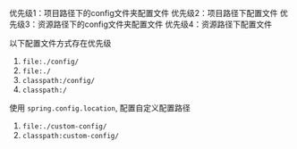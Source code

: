 优先级1：项目路径下的config文件夹配置文件
优先级2：项目路径下配置文件
优先级3：资源路径下的config文件夹配置文件
优先级4：资源路径下配置文件

以下配置文件方式存在优先级
1.  `file:./config/`
2.  `file:./`
3.  `classpath:/config/`
4.  `classpath:/`

使用 `spring.config.location`, 配置自定义配置路径
1.  `file:./custom-config/`
2.  `classpath:custom-config/`